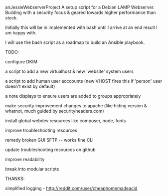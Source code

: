 anJessieWebserverProject
A setup script for a Debian LAMP Webserver.
Building with a security focus & geared towards higher performance than stock.


Initially this will be in implemented with bash until I arrive at an end result I am happy with.

I will use the bash script as a roadmap to build an Ansible playbook.


TODO:

configure DKIM

a script to add a new virtualhost & new 'website' system users

a script to add human user acccounts (new VHOST fires this if 'person' user doesn't exist by default)

a note displays to ensure users are added to groups appropriately

make security improvement changes to apache
(like hiding version & whatnot, much guided by securityheaders.com)

install global webdev resources like composer, node, fonts

improve troubleshooting resources

remedy broken GUI SFTP -- works fine CLI

update troubleshooting resources on github

improve readability

break into modular scripts

THANKS:

simplified logging - http://reddit.com/user/cheaphomemadeacid

